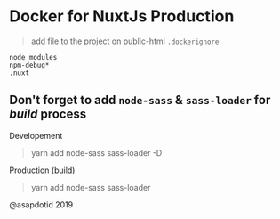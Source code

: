 # Docker for NuxtJs Production

> add file to the project on public-html `.dockerignore`
```
node_modules
npm-debug*
.nuxt
```

## Don't forget to add `node-sass` & `sass-loader` for *build* process 

Developement

> yarn add node-sass sass-loader -D

Production (build)

> yarn add node-sass sass-loader


@asapdotid 2019
